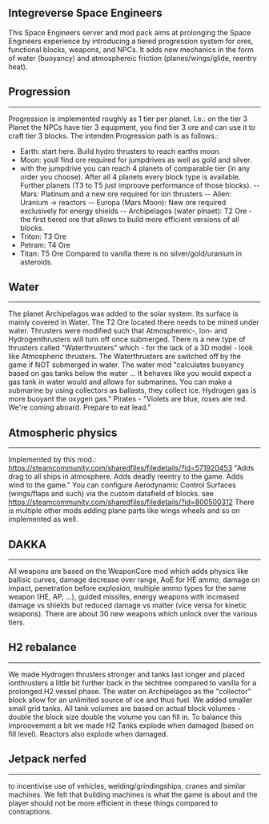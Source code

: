 ## Integreverse Space Engineers

This Space Engineers server and mod pack aims at prolonging the Space Engineers experience by introducing a tiered progression system for ores, functional blocks, weapons, and NPCs.
It adds new mechanics in the form of water (buoyancy) and atmosphereic friction (planes/wings/glide, reentry heat).

## Progression
-----------

Progression is implemented roughly as 1 tier per planet. I.e.: on the tier 3 Planet the NPCs have tier 3 equipment, you find tier 3 ore and can use it to craft tier 3 blocks.
The intenden Progression path is as follows.:
- Earth: start here. Build hydro thrusters to reach earths moon.
- Moon: youll find ore required for jumpdrives as well as gold and silver.
- with the jumpdrive you can reach 4 planets of comparable tier (in any order you choose). After all 4 planets every block type is available. Further planets (T3 to T5 just improove performance of those blocks).
-- Mars: Platinum and a new ore required for ion thrusters
-- Alien: Uranium -> reactors
-- Europa (Mars Moon): New ore required exclusively for energy shields
-- Archipelagos (water plnaet): T2 Ore - the first tiered ore that allows to build more efficient versions of all blocks.
- Triton: T3 Ore
- Petram: T4 Ore
- Titan: T5 Ore
Compared to vanilla there is no silver/gold/uranium in asteroids.

## Water
-----

The planet Archipelagos was added to the solar system. Its surface is mainly covered in Water. The T2 Ore located there needs to be mined under water.
Thrusters were modified such that Atmosphereic-, Ion- and Hydrogenthrusters will turn off once submerged.
There is a new type of thrusters called "Waterthrusters" which - for the lack of a 3D model - look like Atmospheric thrusters.
The Waterthrusters are switched off by the game if NOT submerged in water.
The water mod "calculates buoyancy based on gas tanks below the water ... It behaves like you would expect a gas tank in water would and allows for submarines.
You can make a submarine by using collectors as ballasts, they collect ice. Hydrogen gas is more buoyant the oxygen gas."
Pirates - "Violets are blue, roses are red. We're coming aboard. Prepare to eat lead."

## Atmospheric physics

-------------------
Implemented by this mod.: https://steamcommunity.com/sharedfiles/filedetails/?id=571920453
"Adds drag to all ships in atmosphere. Adds deadly reentry to the game. Adds wind to the game."
You can configure Aerodynamic Control Surfaces (wings/flaps and such) via the custom datafield of blocks. see https://steamcommunity.com/sharedfiles/filedetails/?id=800500312
There is multiple other mods adding plane parts like wings wheels and so on implemented as well.

## DAKKA
-----

All weapons are based on the WeaponCore mod which adds physics like ballisic curves, damage decrease over range, AoE for HE ammo, damage on impact, penetration before explosion, multiple ammo types for the same weapon (HE, AP, ...), guided missiles, energy weapons with increased damage vs shields but reduced damage vs matter (vice versa for kinetic weapons).
There are about 30 new weapons which unlock over the various tiers.

## H2 rebalance
------------

We made Hydrogen thrusters stronger and tanks last longer and placed ionthrusters a little bit further back in the techtree compared to vanilla for a prolonged H2 vessel phase.
The water on Archipelagos as the "collector" block allow for an unlimited source of ice and thus fuel. We added smaller small grid tanks. All tank volumes are based on actual block volumes - double the block size double the volume you can fill in.
To balance this improovement a bit we made H2 Tanks explode when damaged (based on fill level). Reactors also explode when damaged.

## Jetpack nerfed
--------------

to incentivise use of vehicles, welding/grindingships, cranes and similar machines. We felt that building machines is what the game is about and the player should not be more efficient in these things compared to contraptions.

